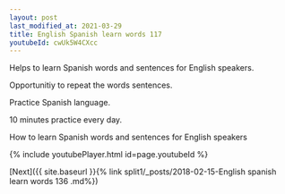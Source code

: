```yaml
---
layout: post
last_modified_at: 2021-03-29
title: English Spanish learn words 117 
youtubeId: cwUk5W4CXcc
---
```

 
 
Helps to learn Spanish words and sentences for English speakers.

Opportunitiy to repeat the words sentences. 

Practice Spanish language. 
 
10 minutes practice every day. 
 
How to learn Spanish words and sentences for English speakers 
 
{% include youtubePlayer.html id=page.youtubeId %}
 
 
[Next]({{ site.baseurl }}{% link  split1/_posts/2018-02-15-English spanish learn words 136 .md%})
 
